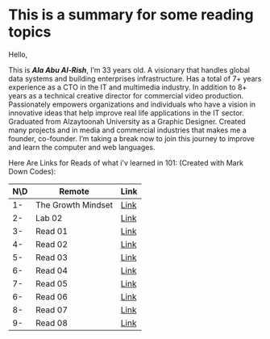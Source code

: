 # This is a summary for some reading topics

Hello,

This is **_Ala Abu Al-Rish_**, I’m 33 years old. A visionary that handles global data systems and building enterprises infrastructure. Has a total of 7+ years experience as a CTO in the IT and multimedia industry. In addition to 8+ years as a technical creative director for commercial video production. Passionately empowers organizations and individuals who have a vision in innovative ideas that help improve real life applications in the IT sector.
Graduated from Alzaytoonah University as a Graphic Designer. Created many projects and in media and commercial industries that makes me a founder, co-founder. 
I’m taking a break now to join this journey to improve and learn the computer and web languages.



Here Are Links for Reads of what i'v learned in 101: (Created with Mark Down Codes):


N\D| Remote              | **Link**
-- |---------------------|--------------------------------
1- | The Growth Mindset  | [Link](https://alaa-rish.github.io/101-reading-notes/lab01)
2- | Lab 02              | [Link](https://alaa-rish.github.io/101-reading-notes/lab02)
3- | Read 01             | [Link](https://alaa-rish.github.io/101-reading-notes/read01)
4- | Read 02             | [Link](https://alaa-rish.github.io/101-reading-notes/read02)
5- | Read 03             | [Link](https://alaa-rish.github.io/101-reading-notes/read03)
6- | Read 04             | [Link](https://alaa-rish.github.io/101-reading-notes/read04)
7- | Read 05             | [Link]()
6- | Read 06             | [Link](https://alaa-rish.github.io/101-reading-notes/read06)
8- | Read 07             | [Link](https://alaa-rish.github.io/101-reading-notes/read07)
9- | Read 08             | [Link](https://alaa-rish.github.io/101-reading-notes/read08)





